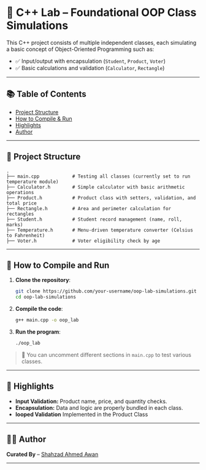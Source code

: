 # 🔢 C++ Lab – Foundational OOP Class Simulations

This C++ project consists of multiple independent classes, each simulating a basic concept of Object-Oriented Programming such as:

- ✅ Input/output with encapsulation (`Student`, `Product`, `Voter`)
- ✅ Basic calculations and validation (`Calculator`, `Rectangle`)

---
## 📚 Table of Contents

- [Project Structure](#-Project-Structure)
- [How to Compile & Run](#-How-to-Compile-and-Run)
- [Highlights](#-Highlights)
- [Author](#-Author)

---

## 📂 Project Structure

```
.
├── main.cpp            # Testing all classes (currently set to run temperature module)
├── Calculator.h        # Simple calculator with basic arithmetic operations
├── Product.h           # Product class with setters, validation, and total price
├── Rectangle.h         # Area and perimeter calculation for rectangles
├── Student.h           # Student record management (name, roll, marks)
├── Temperature.h       # Menu-driven temperature converter (Celsius to Fahrenheit)
├── Voter.h             # Voter eligibility check by age
```

---

## 🚀 How to Compile and Run

1. **Clone the repository**:
   ```bash
   git clone https://github.com/your-username/oop-lab-simulations.git
   cd oop-lab-simulations
   ```

2. **Compile the code**:
   ```bash
   g++ main.cpp -o oop_lab
   ```

3. **Run the program**:
   ```bash
   ./oop_lab
   ```

> 🔧 You can uncomment different sections in `main.cpp` to test various classes.

---

## 🧪 Highlights

- **Input Validation:** Product name, price, and quantity checks.
- **Encapsulation:** Data and logic are properly bundled in each class.
- **looped Validation** Implemented in the Product Class

---

## 🧑‍💻 Author

**Curated By** – [Shahzad Ahmed Awan](https://github.com/Shahzad-Ahmed-Awan)

---

